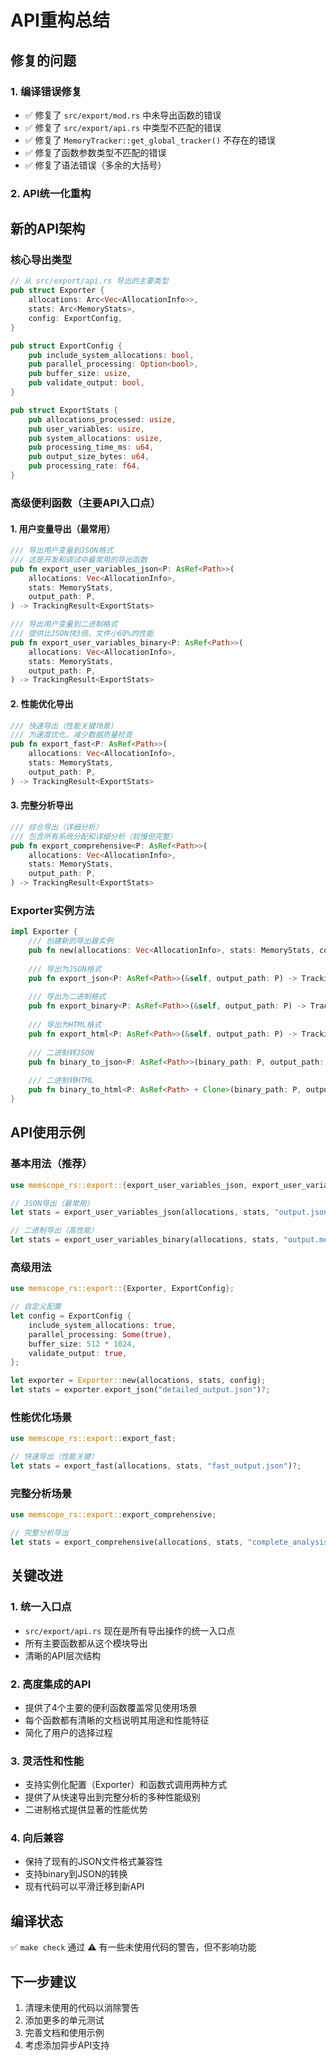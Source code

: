 # API重构总结

## 修复的问题

### 1. 编译错误修复
- ✅ 修复了 `src/export/mod.rs` 中未导出函数的错误
- ✅ 修复了 `src/export/api.rs` 中类型不匹配的错误
- ✅ 修复了 `MemoryTracker::get_global_tracker()` 不存在的错误
- ✅ 修复了函数参数类型不匹配的错误
- ✅ 修复了语法错误（多余的大括号）

### 2. API统一化重构

## 新的API架构

### 核心导出类型
```rust
// 从 src/export/api.rs 导出的主要类型
pub struct Exporter {
    allocations: Arc<Vec<AllocationInfo>>,
    stats: Arc<MemoryStats>,
    config: ExportConfig,
}

pub struct ExportConfig {
    pub include_system_allocations: bool,
    pub parallel_processing: Option<bool>,
    pub buffer_size: usize,
    pub validate_output: bool,
}

pub struct ExportStats {
    pub allocations_processed: usize,
    pub user_variables: usize,
    pub system_allocations: usize,
    pub processing_time_ms: u64,
    pub output_size_bytes: u64,
    pub processing_rate: f64,
}
```

### 高级便利函数（主要API入口点）

#### 1. 用户变量导出（最常用）
```rust
/// 导出用户变量到JSON格式
/// 这是开发和调试中最常用的导出函数
pub fn export_user_variables_json<P: AsRef<Path>>(
    allocations: Vec<AllocationInfo>,
    stats: MemoryStats,
    output_path: P,
) -> TrackingResult<ExportStats>

/// 导出用户变量到二进制格式
/// 提供比JSON快3倍、文件小60%的性能
pub fn export_user_variables_binary<P: AsRef<Path>>(
    allocations: Vec<AllocationInfo>,
    stats: MemoryStats,
    output_path: P,
) -> TrackingResult<ExportStats>
```

#### 2. 性能优化导出
```rust
/// 快速导出（性能关键场景）
/// 为速度优化，减少数据质量检查
pub fn export_fast<P: AsRef<Path>>(
    allocations: Vec<AllocationInfo>,
    stats: MemoryStats,
    output_path: P,
) -> TrackingResult<ExportStats>
```

#### 3. 完整分析导出
```rust
/// 综合导出（详细分析）
/// 包含所有系统分配和详细分析（较慢但完整）
pub fn export_comprehensive<P: AsRef<Path>>(
    allocations: Vec<AllocationInfo>,
    stats: MemoryStats,
    output_path: P,
) -> TrackingResult<ExportStats>
```

### Exporter实例方法
```rust
impl Exporter {
    /// 创建新的导出器实例
    pub fn new(allocations: Vec<AllocationInfo>, stats: MemoryStats, config: ExportConfig) -> Self
    
    /// 导出为JSON格式
    pub fn export_json<P: AsRef<Path>>(&self, output_path: P) -> TrackingResult<ExportStats>
    
    /// 导出为二进制格式
    pub fn export_binary<P: AsRef<Path>>(&self, output_path: P) -> TrackingResult<ExportStats>
    
    /// 导出为HTML格式
    pub fn export_html<P: AsRef<Path>>(&self, output_path: P) -> TrackingResult<ExportStats>
    
    /// 二进制转JSON
    pub fn binary_to_json<P: AsRef<Path>>(binary_path: P, output_path: P) -> TrackingResult<ExportStats>
    
    /// 二进制转HTML
    pub fn binary_to_html<P: AsRef<Path> + Clone>(binary_path: P, output_path: P) -> TrackingResult<ExportStats>
}
```

## API使用示例

### 基本用法（推荐）
```rust
use memscope_rs::export::{export_user_variables_json, export_user_variables_binary};

// JSON导出（最常用）
let stats = export_user_variables_json(allocations, stats, "output.json")?;

// 二进制导出（高性能）
let stats = export_user_variables_binary(allocations, stats, "output.memscope")?;
```

### 高级用法
```rust
use memscope_rs::export::{Exporter, ExportConfig};

// 自定义配置
let config = ExportConfig {
    include_system_allocations: true,
    parallel_processing: Some(true),
    buffer_size: 512 * 1024,
    validate_output: true,
};

let exporter = Exporter::new(allocations, stats, config);
let stats = exporter.export_json("detailed_output.json")?;
```

### 性能优化场景
```rust
use memscope_rs::export::export_fast;

// 快速导出（性能关键）
let stats = export_fast(allocations, stats, "fast_output.json")?;
```

### 完整分析场景
```rust
use memscope_rs::export::export_comprehensive;

// 完整分析导出
let stats = export_comprehensive(allocations, stats, "complete_analysis.json")?;
```

## 关键改进

### 1. 统一入口点
- `src/export/api.rs` 现在是所有导出操作的统一入口点
- 所有主要函数都从这个模块导出
- 清晰的API层次结构

### 2. 高度集成的API
- 提供了4个主要的便利函数覆盖常见使用场景
- 每个函数都有清晰的文档说明其用途和性能特征
- 简化了用户的选择过程

### 3. 灵活性和性能
- 支持实例化配置（Exporter）和函数式调用两种方式
- 提供了从快速导出到完整分析的多种性能级别
- 二进制格式提供显著的性能优势

### 4. 向后兼容
- 保持了现有的JSON文件格式兼容性
- 支持binary到JSON的转换
- 现有代码可以平滑迁移到新API

## 编译状态
✅ `make check` 通过
⚠️ 有一些未使用代码的警告，但不影响功能

## 下一步建议
1. 清理未使用的代码以消除警告
2. 添加更多的单元测试
3. 完善文档和使用示例
4. 考虑添加异步API支持